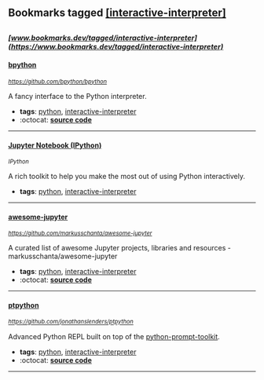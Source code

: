 ## Bookmarks tagged [[interactive-interpreter]](https://www.bookmarks.dev?q=[interactive-interpreter])

_<sup><sup>[www.bookmarks.dev/tagged/interactive-interpreter](https://www.bookmarks.dev/tagged/interactive-interpreter)</sup></sup>_
---
#### [bpython](https://github.com/bpython/bpython)
_<sup>https://github.com/bpython/bpython</sup>_

A fancy interface to the Python interpreter.
* **tags**: [python](../tagged/python.md), [interactive-interpreter](../tagged/interactive-interpreter.md)
* :octocat: **[source code](https://github.com/bpython/bpython)**
---
#### [Jupyter Notebook (IPython)](IPython)
_<sup>IPython</sup>_

A rich toolkit to help you make the most out of using Python interactively.
* **tags**: [python](../tagged/python.md), [interactive-interpreter](../tagged/interactive-interpreter.md)
---
#### [awesome-jupyter](https://github.com/markusschanta/awesome-jupyter)
_<sup>https://github.com/markusschanta/awesome-jupyter</sup>_

A curated list of awesome Jupyter projects, libraries and resources - markusschanta/awesome-jupyter
* **tags**: [python](../tagged/python.md), [interactive-interpreter](../tagged/interactive-interpreter.md)
* :octocat: **[source code](https://github.com/markusschanta/awesome-jupyter)**
---
#### [ptpython](https://github.com/jonathanslenders/ptpython)
_<sup>https://github.com/jonathanslenders/ptpython</sup>_

Advanced Python REPL built on top of the [python-prompt-toolkit](https://github.com/jonathanslenders/python-prompt-toolkit).
* **tags**: [python](../tagged/python.md), [interactive-interpreter](../tagged/interactive-interpreter.md)
* :octocat: **[source code](https://github.com/jonathanslenders/ptpython)**
---

